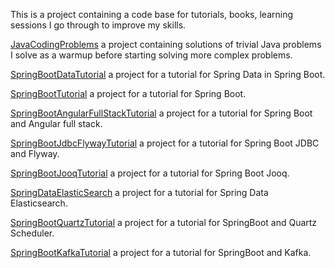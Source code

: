 This is a project containing a code base for tutorials, books, learning sessions I go through to improve my skills.

[JavaCodingProblems](JavaCodingProblems/README.MD) a project containing solutions of trivial Java problems I solve as
a warmup before starting solving more complex problems.

[SpringBootDataTutorial](SpringBootDataTutorial/README.MD) a project for a tutorial for Spring Data in Spring Boot.

[SpringBootTutorial](SpringBootTutorial/README.MD) a project for a tutorial for Spring Boot.

[SpringBootAngularFullStackTutorial](SpringBootAngularFullStackTutorial/README.MD) a project for a tutorial for Spring Boot and Angular full stack.

[SpringBootJdbcFlywayTutorial](SpringBootJdbcFlywayTutorial/README.MD) a project for a tutorial for Spring Boot JDBC and Flyway.

[SpringBootJooqTutorial](SpringBootJooqTutorial/README.MD) a project for a tutorial for Spring Boot Jooq.

[SpringDataElasticSearch](SpringDataElasticSearch/README.MD) a project for a tutorial for Spring Data Elasticsearch.

[SpringBootQuartzTutorial](SpringBootQuartzTutorial/README.MD) a project for a tutorial for SpringBoot and Quartz Scheduler.

[SpringBootKafkaTutorial](SpringBootKafkaTutorial/README.MD) a project for a tutorial for SpringBoot and Kafka.
